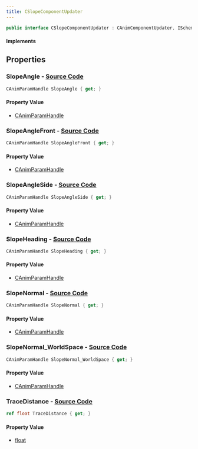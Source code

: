 ```yaml
---
title: CSlopeComponentUpdater
---
```


```csharp
public interface CSlopeComponentUpdater : CAnimComponentUpdater, ISchemaClass<CAnimComponentUpdater>, ISchemaClass<CSlopeComponentUpdater>, ISchemaField, ISchemaClass, INativeHandle
```

#### Implements

## Properties

### **SlopeAngle** - [Source Code](https://github.com/swiftly-solution/swiftlys2/blob/main/managed/src/SwiftlyS2.Generated/Schemas/Interfaces/CSlopeComponentUpdater.cs#L18)

```csharp
CAnimParamHandle SlopeAngle { get; }
```

#### Property Value

- [CAnimParamHandle](/docs/api/shared/schemadefinitions/canimparamhandle)

### **SlopeAngleFront** - [Source Code](https://github.com/swiftly-solution/swiftlys2/blob/main/managed/src/SwiftlyS2.Generated/Schemas/Interfaces/CSlopeComponentUpdater.cs#L20)

```csharp
CAnimParamHandle SlopeAngleFront { get; }
```

#### Property Value

- [CAnimParamHandle](/docs/api/shared/schemadefinitions/canimparamhandle)

### **SlopeAngleSide** - [Source Code](https://github.com/swiftly-solution/swiftlys2/blob/main/managed/src/SwiftlyS2.Generated/Schemas/Interfaces/CSlopeComponentUpdater.cs#L22)

```csharp
CAnimParamHandle SlopeAngleSide { get; }
```

#### Property Value

- [CAnimParamHandle](/docs/api/shared/schemadefinitions/canimparamhandle)

### **SlopeHeading** - [Source Code](https://github.com/swiftly-solution/swiftlys2/blob/main/managed/src/SwiftlyS2.Generated/Schemas/Interfaces/CSlopeComponentUpdater.cs#L24)

```csharp
CAnimParamHandle SlopeHeading { get; }
```

#### Property Value

- [CAnimParamHandle](/docs/api/shared/schemadefinitions/canimparamhandle)

### **SlopeNormal** - [Source Code](https://github.com/swiftly-solution/swiftlys2/blob/main/managed/src/SwiftlyS2.Generated/Schemas/Interfaces/CSlopeComponentUpdater.cs#L26)

```csharp
CAnimParamHandle SlopeNormal { get; }
```

#### Property Value

- [CAnimParamHandle](/docs/api/shared/schemadefinitions/canimparamhandle)

### **SlopeNormal_WorldSpace** - [Source Code](https://github.com/swiftly-solution/swiftlys2/blob/main/managed/src/SwiftlyS2.Generated/Schemas/Interfaces/CSlopeComponentUpdater.cs#L28)

```csharp
CAnimParamHandle SlopeNormal_WorldSpace { get; }
```

#### Property Value

- [CAnimParamHandle](/docs/api/shared/schemadefinitions/canimparamhandle)

### **TraceDistance** - [Source Code](https://github.com/swiftly-solution/swiftlys2/blob/main/managed/src/SwiftlyS2.Generated/Schemas/Interfaces/CSlopeComponentUpdater.cs#L16)

```csharp
ref float TraceDistance { get; }
```

#### Property Value

- [float](https://learn.microsoft.com/dotnet/api/system.single)

